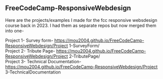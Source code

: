 ## FreeCodeCamp-ResponsiveWebdesign
Here are the projects/examples I made for the fcc responsive websdesign course back in 2023. I had them as separate repos but now merged them into one- <br>

Project 1- Survey form-  https://mou2004.github.io/FreeCodeCamp-ResponsiveWebdesign/Project 1-SurveyForm/ <br>
Project 2- Tribute Page- https://mou2004.github.io/FreeCodeCamp-ResponsiveWebdesign/Project 2-TributePage/ <br>
Project 3- Technical Documentation- https://mou2004.github.io/FreeCodeCamp-ResponsiveWebdesign/Project 3-TechnicalDocumentation  <br>
